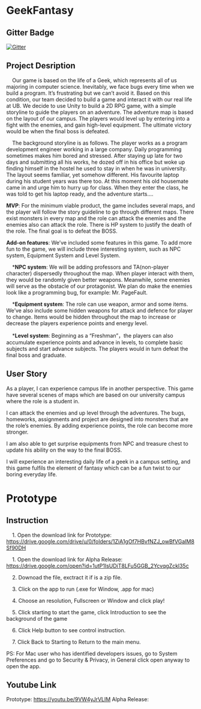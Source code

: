 # GeekFantasy

## Gitter Badge
[![Gitter](https://badges.gitter.im/Join%20Chat.svg)](https://gitter.im/PlayerTeam/Lobby?utm_source=badge&utm_medium=badge&utm_campaign=pr-badge&utm_content=badge)

## Project Desription
&nbsp;&nbsp;&nbsp;&nbsp;Our game is based on the life of a Geek, which represents all of us majoring in computer science. Inevitably, we face bugs every time when we build a program. It’s frustrating but we can’t avoid it. Based on this condition, our team decided to build a game and interact it with our real life at UB. We decide to use Unity to build a 2D RPG game, with a simple storyline to guide the players on an adventure. The adventure map is based on the layout of our campus. The players would level up by entering into a fight with the enemies, and gain high-level equipment. The ultimate victory would be when the final boss is defeated. 
  
&nbsp;&nbsp;&nbsp;&nbsp;The background storyline is as follows. The player works as a program development engineer working in a large company. Daily programming sometimes makes him bored and stressed. After staying up late for two days and submitting all his works, he dozed off in his office but woke up finding himself in the hostel he used to stay in when he was in university. The layout seems familiar, yet somehow different. His favourite laptop during his student years was there too. At this moment his old housemate came in and urge him to hurry up for class. When they enter the class, he was told to get his laptop ready, and the adventure starts….

**MVP**: For the minimum viable product, the game includes several maps, and the player will follow the story guideline to go through different maps. There exist monsters in every map and the role can attack the enemies and the enemies also can attack the role. There is HP system to justify the death of the role. The final goal is to defeat the BOSS. 

**Add-on features**:
We’ve included some features in this game. To add more fun to the game, we will include three interesting system, such as NPC system, Equipment System and Level System.

&nbsp;&nbsp;&nbsp;&nbsp;***NPC system**: We will be adding professors and TA(non-player character) dispersedly throughout the map. When player interact with them, they would be randomly given better weapons. Meanwhile, some enemies will serve as  the obstacle of our protagonist. We plan do make the enemies look like a programming bug, for example: Mr. PageFault.

&nbsp;&nbsp;&nbsp;&nbsp;***Equipment system**: The role can use weapon, armor and some items. We’ve also include some hidden weapons for attack and defence for player to change. Items would be hidden throughout the map to increase or decrease the players experience points and energy level.

&nbsp;&nbsp;&nbsp;&nbsp;***Level system**: Beginning as a “Freshman”，the players can also accumulate experience points and advance in levels, to complete basic subjects and start advance subjects. The players would in turn defeat the final boss and graduate.

## User Story 
As a player, I can experience campus life in another perspective. This game have several scenes of maps which are based on our university campus where the role is a student in. 


I can attack the enemies and up level through the adventures. The bugs, homeworks, assignments and project are designed into monsters that are the role’s enemies. By adding experience points, the role can become more stronger.


I am also able to get surprise equipments from NPC and treasure chest to update his ability on the way to the final BOSS. 


I will experience an interesting daily life of a geek in a campus setting, and this game fulfils the element of fantasy which can be a fun twist to our boring everyday life.	

# Prototype
## Instruction
&nbsp;&nbsp;&nbsp;&nbsp;1. Open the download link for Prototype: https://drive.google.com/drive/u/0/folders/1ZiA1gOf7HBvfNZJ_owBfVGaIM8Sf90DH

&nbsp;&nbsp;&nbsp;&nbsp;1. Open the download link for Alpha Release: 
https://drive.google.com/open?id=1utP1IsUDiT8LFu5GGB_2YcvqgZckl35c

&nbsp;&nbsp;&nbsp;&nbsp;2. Downoad the file, exctract it if is a zip file.

&nbsp;&nbsp;&nbsp;&nbsp;3. Click on the app to run (.exe for Window, .app for mac)

&nbsp;&nbsp;&nbsp;&nbsp;4. Choose an resolution, Fullscreen or Window and click play!

&nbsp;&nbsp;&nbsp;&nbsp;5. Click starting to start the game, click Introduction to see the background of the game

&nbsp;&nbsp;&nbsp;&nbsp;6. Click Help button to see control instruction.

&nbsp;&nbsp;&nbsp;&nbsp;7. Click Back to Starting to Return to the main menu.

PS: For Mac user who has identified developers issues, go to System Preferences and go to Security & Privacy, in General click open anyway to open the app.

## Youtube Link
Prototype: https://youtu.be/9VW4yJrVLIM
Alpha Release: 
